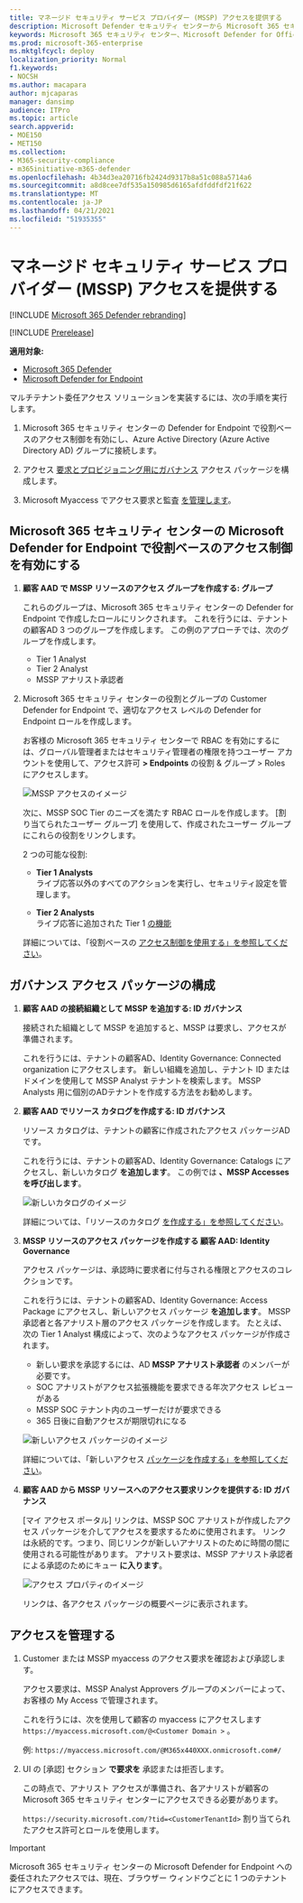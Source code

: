 ```yaml
---
title: マネージド セキュリティ サービス プロバイダー (MSSP) アクセスを提供する
description: Microsoft Defender セキュリティ センターから Microsoft 365 セキュリティ センターへの変更点について説明します。
keywords: Microsoft 365 セキュリティ センター、Microsoft Defender for Office 365、Microsoft Defender for Endpoint、MDO、MDE、単一ウィンドウ のガラス、コンバージド ポータル、セキュリティ ポータル、Defender セキュリティ ポータルの使用を開始する
ms.prod: microsoft-365-enterprise
ms.mktglfcycl: deploy
localization_priority: Normal
f1.keywords:
- NOCSH
ms.author: macapara
author: mjcaparas
manager: dansimp
audience: ITPro
ms.topic: article
search.appverid:
- MOE150
- MET150
ms.collection:
- M365-security-compliance
- m365initiative-m365-defender
ms.openlocfilehash: 4b34d3ea20716fb2424d9317b8a51c088a5714a6
ms.sourcegitcommit: a8d8cee7df535a150985d6165afdfddfdf21f622
ms.translationtype: MT
ms.contentlocale: ja-JP
ms.lasthandoff: 04/21/2021
ms.locfileid: "51935355"
---
```

# <a name="provide-managed-security-service-provider-mssp-access"></a>マネージド セキュリティ サービス プロバイダー (MSSP) アクセスを提供する 

[!INCLUDE [Microsoft 365 Defender rebranding](../includes/microsoft-defender.md)]

[!INCLUDE [Prerelease](../includes/prerelease.md)]

**適用対象:**

- [Microsoft 365 Defender](microsoft-365-defender.md)
- [Microsoft Defender for Endpoint](https://go.microsoft.com/fwlink/p/?linkid=2154037)

マルチテナント委任アクセス ソリューションを実装するには、次の手順を実行します。

1. Microsoft [](/windows/security/threat-protection/microsoft-defender-atp/rbac) 365 セキュリティ センターの Defender for Endpoint で役割ベースのアクセス制御を有効にし、Azure Active Directory (Azure Active Directory AD) グループに接続します。

2. アクセス [要求とプロビジョニング用にガバナンス](/azure/active-directory/governance/identity-governance-overview) アクセス パッケージを構成します。

3. Microsoft Myaccess でアクセス要求と監査 [を管理します](/azure/active-directory/governance/entitlement-management-request-approve)。

## <a name="enable-role-based-access-controls-in-microsoft-defender-for-endpoint-in-microsoft-365-security-center"></a>Microsoft 365 セキュリティ センターの Microsoft Defender for Endpoint で役割ベースのアクセス制御を有効にする

1. **顧客 AAD で MSSP リソースのアクセス グループを作成する: グループ**

    これらのグループは、Microsoft 365 セキュリティ センターの Defender for Endpoint で作成したロールにリンクされます。 これを行うには、テナントの顧客AD 3 つのグループを作成します。 この例のアプローチでは、次のグループを作成します。

    - Tier 1 Analyst 
    - Tier 2 Analyst 
    - MSSP アナリスト承認者  


2. Microsoft 365 セキュリティ センターの役割とグループの Customer Defender for Endpoint で、適切なアクセス レベルの Defender for Endpoint ロールを作成します。

    お客様の Microsoft 365 セキュリティ センターで RBAC を有効にするには、グローバル管理者またはセキュリティ管理者の権限を持つユーザー アカウントを使用して、アクセス許可 **> Endpoints** の役割 & グループ > Roles にアクセスします。

    ![MSSP アクセスのイメージ](../../media/mssp-access.png)

    次に、MSSP SOC Tier のニーズを満たす RBAC ロールを作成します。 [割り当てられたユーザー グループ] を使用して、作成されたユーザー グループにこれらの役割をリンクします。

    2 つの可能な役割:

    - **Tier 1 Analysts** <br>
      ライブ応答以外のすべてのアクションを実行し、セキュリティ設定を管理します。

    - **Tier 2 Analysts** <br>
      ライブ応答に追加された Tier 1 [の機能](/windows/security/threat-protection/microsoft-defender-atp/live-response)

    詳細については、「役割ベースの [アクセス制御を使用する」を参照してください](/windows/security/threat-protection/microsoft-defender-atp/rbac)。



## <a name="configure-governance-access-packages"></a>ガバナンス アクセス パッケージの構成

1.  **顧客 AAD の接続組織として MSSP を追加する: ID ガバナンス**
    
    接続された組織として MSSP を追加すると、MSSP は要求し、アクセスが準備されます。 

    これを行うには、テナントの顧客AD、Identity Governance: Connected organization にアクセスします。 新しい組織を追加し、テナント ID またはドメインを使用して MSSP Analyst テナントを検索します。 MSSP Analysts 用に個別のADテナントを作成する方法をお勧めします。

2. **顧客 AAD でリソース カタログを作成する: ID ガバナンス**

    リソース カタログは、テナントの顧客に作成されたアクセス パッケージADです。

    これを行うには、テナントの顧客AD、Identity Governance: Catalogs にアクセスし、新しいカタログ **を追加します**。 この例では **、MSSP Accesses を呼び出します**。 

    ![新しいカタログのイメージ](../../media/goverance-catalog.png)

    詳細については、「リソースのカタログ [を作成する」を参照してください](/azure/active-directory/governance/entitlement-management-catalog-create)。


3. **MSSP リソースのアクセス パッケージを作成する 顧客 AAD: Identity Governance**

    アクセス パッケージは、承認時に要求者に付与される権限とアクセスのコレクションです。 

    これを行うには、テナントの顧客AD、Identity Governance: Access Package にアクセスし、新しいアクセス パッケージ **を追加します**。 MSSP 承認者と各アナリスト層のアクセス パッケージを作成します。 たとえば、次の Tier 1 Analyst 構成によって、次のようなアクセス パッケージが作成されます。

    - 新しい要求を承認するには、AD **MSSP アナリスト承認者** のメンバーが必要です。
    - SOC アナリストがアクセス拡張機能を要求できる年次アクセス レビューがある
    - MSSP SOC テナント内のユーザーだけが要求できる
    - 365 日後に自動アクセスが期限切れになる

    ![新しいアクセス パッケージのイメージ](../../media/new-access-package.png)

    詳細については、「新しいアクセス [パッケージを作成する」を参照してください](/azure/active-directory/governance/entitlement-management-access-package-create)。


4. **顧客 AAD から MSSP リソースへのアクセス要求リンクを提供する: ID ガバナンス**

    [マイ アクセス ポータル] リンクは、MSSP SOC アナリストが作成したアクセス パッケージを介してアクセスを要求するために使用されます。 リンクは永続的です。つまり、同じリンクが新しいアナリストのために時間の間に使用される可能性があります。 アナリスト要求は、MSSP アナリスト承認者による承認のためにキュー **に入ります**。


    ![アクセス プロパティのイメージ](../../media/access-properties.png)

    リンクは、各アクセス パッケージの概要ページに表示されます。

## <a name="manage-access"></a>アクセスを管理する 

1. Customer または MSSP myaccess のアクセス要求を確認および承認します。

    アクセス要求は、MSSP Analyst Approvers グループのメンバーによって、お客様の My Access で管理されます。

    これを行うには、次を使用して顧客の myaccess にアクセスします  `https://myaccess.microsoft.com/@<Customer Domain >` 。 

    例:  `https://myaccess.microsoft.com/@M365x440XXX.onmicrosoft.com#/`   
2. UI の [承認] セクション **で要求を** 承認または拒否します。

     この時点で、アナリスト アクセスが準備され、各アナリストが顧客の Microsoft 365 セキュリティ センターにアクセスできる必要があります。 

    `https://security.microsoft.com/?tid=<CustomerTenantId>` 割り当てられたアクセス許可とロールを使用します。

> [!IMPORTANT]
> Microsoft 365 セキュリティ センターの Microsoft Defender for Endpoint への委任されたアクセスでは、現在、ブラウザー ウィンドウごとに 1 つのテナントにアクセスできます。